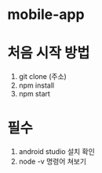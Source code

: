# mobile-app

# 처음 시작 방법

1. git clone (주소)
2. npm install
3. npm start

# 필수

1. android studio 설치 확인
2. node -v 명령어 쳐보기